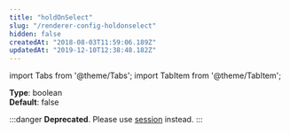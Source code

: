 ```yaml
---
title: "holdOnSelect"
slug: "/renderer-config-holdonselect"
hidden: false
createdAt: "2018-08-03T11:59:06.189Z"
updatedAt: "2019-12-10T12:38:48.182Z"
---
```


import Tabs from '@theme/Tabs';
import TabItem from '@theme/TabItem';

**Type**: boolean  
**Default**: false  

:::danger 
**Deprecated**. Please use [session](renderer-config-session) instead.
:::

